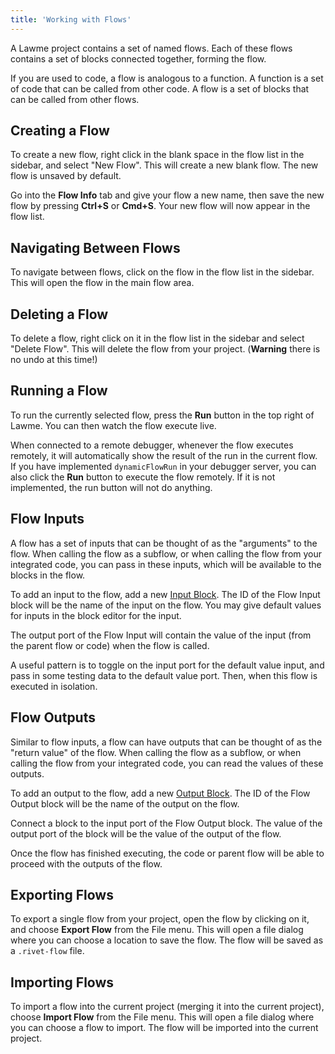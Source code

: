 ```yaml
---
title: 'Working with Flows'
---
```


A Lawme project contains a set of named flows. Each of these flows contains a set of blocks connected together, forming the flow.

If you are used to code, a flow is analogous to a function. A function is a set of code that can be called from other code. A flow is a set of blocks that can be called from other flows.

## Creating a Flow

To create a new flow, right click in the blank space in the flow list in the sidebar, and select "New Flow". This will create a new blank flow. The new flow is unsaved by default.

Go into the **Flow Info** tab and give your flow a new name, then save the new flow by pressing **Ctrl+S** or **Cmd+S**. Your new flow will now appear in the flow list.

## Navigating Between Flows

To navigate between flows, click on the flow in the flow list in the sidebar. This will open the flow in the main flow area.

## Deleting a Flow

To delete a flow, right click on it in the flow list in the sidebar and select "Delete Flow". This will delete the flow from your project. (**Warning** there is no undo at this time!)

## Running a Flow

To run the currently selected flow, press the **Run** button in the top right of Lawme. You can then watch the flow execute live.

When connected to a remote debugger, whenever the flow executes remotely, it will automatically show the result of the run in the current flow. If you have implemented `dynamicFlowRun` in your debugger server, you can also click the **Run** button to execute the flow remotely. If it is not implemented, the run button will not do anything.

## Flow Inputs

A flow has a set of inputs that can be thought of as the "arguments" to the flow. When calling the flow as a subflow, or when calling the flow from your integrated code, you can pass in these inputs, which will be available to the blocks in the flow.

To add an input to the flow, add a new [Input Block](../../block-reference/flow-input). The ID of the Flow Input block will be the name of the input on the flow. You may give default values for inputs in the block editor for the input.

The output port of the Flow Input will contain the value of the input (from the parent flow or code) when the flow is called.

A useful pattern is to toggle on the input port for the default value input, and pass in some testing data to the default value port. Then, when this flow is executed in isolation.

## Flow Outputs

Similar to flow inputs, a flow can have outputs that can be thought of as the "return value" of the flow. When calling the flow as a subflow, or when calling the flow from your integrated code, you can read the values of these outputs.

To add an output to the flow, add a new [Output Block](../../block-reference/output). The ID of the Flow Output block will be the name of the output on the flow.

Connect a block to the input port of the Flow Output block. The value of the output port of the block will be the value of the output of the flow.

Once the flow has finished executing, the code or parent flow will be able to proceed with the outputs of the flow.

## Exporting Flows

To export a single flow from your project, open the flow by clicking on it, and choose **Export Flow** from the File menu. This will open a file dialog where you can choose a location to save the flow. The flow will be saved as a `.rivet-flow` file.

## Importing Flows

To import a flow into the current project (merging it into the current project), choose **Import Flow** from the File menu. This will open a file dialog where you can choose a flow to import. The flow will be imported into the current project.
